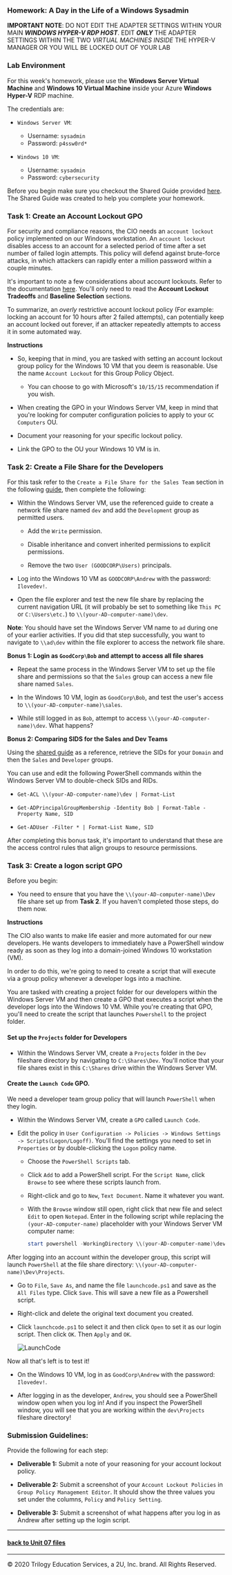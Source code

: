 ### Homework: A Day in the Life of a Windows Sysadmin

**IMPORTANT NOTE**: DO NOT EDIT THE ADAPTER SETTINGS WITHIN YOUR MAIN _**WINDOWS HYPER-V RDP HOST**_. EDIT _**ONLY**_ THE ADAPTER SETTINGS WITHIN THE TWO _VIRTUAL MACHINES_ _INSIDE_ THE HYPER-V MANAGER OR YOU WILL BE LOCKED OUT OF YOUR LAB

### Lab Environment

For this week's homework, please use the **Windows Server Virtual Machine** and **Windows 10 Virtual Machine** inside your Azure **Windows Hyper-V** RDP machine.

The credentials are:

- `Windows Server VM`:

  - Username: `sysadmin`
  - Password: `p4ssw0rd*`

- `Windows 10 VM`:
  - Username: `sysadmin`
  - Password: `cybersecurity`
  
Before you begin make sure you checkout the Shared Guide provided [here](Shared_Guide.md). The Shared Guide was created to help you complete your homework. 

### Task 1: Create an Account Lockout GPO

For security and compliance reasons, the CIO needs an `account lockout` policy implemented on our Windows workstation. An `account lockout` disables access to an account for a selected period of time after a set number of failed login attempts. This policy will defend against brute-force attacks, in which attackers can rapidly enter a million password within a couple minutes.

It's important to note a few considerations about account lockouts. Refer to the documentation [here](https://docs.microsoft.com/en-us/archive/blogs/secguide/configuring-account-lockout). You'll only need to read the **Account Lockout Tradeoffs** and **Baseline Selection** sections.

To summarize, an _overly_ restrictive account lockout policy (For example: locking an account for 10 hours after 2 failed attempts), can potentially keep an account locked out forever, if an attacker repeatedly attempts to access it in some automated way.

**Instructions**

- So, keeping that in mind, you are tasked with setting an account lockout group policy for the Windows 10 VM that you deem is reasonable. Use the name `Account Lockout` for this Group Policy Object.

  - You can choose to go with Microsoft's `10/15/15` recommendation if you wish.

- When creating the GPO in your Windows Server VM, keep in mind that you're looking for computer configuration policies to apply to your `GC Computers` OU.

- Document your reasoning for your specific lockout policy.

- Link the GPO to the OU your Windows 10 VM is in.

### Task 2: Create a File Share for the Developers

For this task refer to the `Create a File Share for the Sales Team` section in the following [guide](Shared_Guide.md), then complete the following:

- Within the Windows Server VM, use the referenced guide to create a network file share named `dev` and add the `Development` group as permitted users.

  - Add the `Write` permission.

  - Disable inheritance and convert inherited permissions to explicit permissions.

  - Remove the two `User (GOODCORP\Users)` principals.

- Log into the Windows 10 VM as `GOODCORP\Andrew` with the password: `Ilovedev!`.

- Open the file explorer and test the new file share by replacing the current navigation URL (it will probably be set to something like `This PC` or `C:\Users\etc.`) to `\\(your-AD-computer-name)\dev`.

**Note**: You should have set the Windows Server VM name to `ad` during one of your earlier activities. If you did that step successfully, you want to navigate to `\\ad\dev` within the file explorer to access the network file share.

**Bonus 1: Login as `GoodCorp\Bob` and attempt to access all file shares**

- Repeat the same process in the Windows Server VM to set up the file share and permissions so that the `Sales` group can access a new file share named `Sales`.

- In the Windows 10 VM, login as `GoodCorp\Bob`, and test the user's access to `\\(your-AD-computer-name)\sales`.

- While still logged in as `Bob`, attempt to access `\\(your-AD-computer-name)\dev`. What happens?
 
**Bonus 2: Comparing SIDS for the Sales and Dev Teams** 

Using the [shared guide](Shared_Guide.md) as a reference, retrieve the SIDs for your `Domain` and then the `Sales` and `Developer` groups.

You can use and edit the following PowerShell commands within the Windows Server VM to double-check SIDs and RIDs.

- `Get-ACL \\(your-AD-computer-name)\dev | Format-List`

- `Get-ADPrincipalGroupMembership -Identity Bob | Format-Table -Property Name, SID`

- `Get-ADUser -Filter * | Format-List Name, SID`

After completing this bonus task, it's important to understand that these are the access control rules that align groups to resource permissions.

### Task 3: Create a logon script GPO

Before you begin:

- You need to ensure that you have the `\\(your-AD-computer-name)\Dev` file share set up from **Task 2**. If you haven't completed those steps, do them now.

**Instructions**

The CIO also wants to make life easier and more automated for our new developers. He wants developers to immediately have a PowerShell window ready as soon as they log into a domain-joined Windows 10 workstation (VM).

In order to do this, we're going to need to create a script that will execute via a group policy whenever a developer logs into a machine.

You are tasked with creating a project folder for our developers within the Windows Server VM and then create a GPO that executes a script when the developer logs into the Windows 10 VM. While you're creating that GPO, you'll need to create the script that launches `Powershell` to the project folder.

#### Set up the `Projects` folder for Developers

- Within the Windows Server VM, create a `Projects` folder in the `Dev` fileshare directory by navigating to `C:\Shares\Dev`. You'll notice that your file shares exist in this `C:\Shares` drive within the Windows Server VM.

#### Create the `Launch Code` GPO.

We need a developer team group policy that will launch `PowerShell` when they login.

- Within the Windows Server VM, create a `GPO` called `Launch Code`.

- Edit the policy in `User Configuration -> Policies -> Windows Settings -> Scripts(Logon/Logoff)`. You'll find the settings you need to set in `Properties` or by double-clicking the `Logon` policy name.

  - Choose the `PowerShell Scripts` tab.

  - Click `Add` to add a PowerShell script. For the `Script Name`, click `Browse` to see where these scripts launch from.

  - Right-click and go to `New`, `Text Document`. Name it whatever you want.

  - With the `Browse` window still open, right click that new file and select `Edit` to open `Notepad`. Enter in the following script while replacing the `(your-AD-computer-name)` placeholder with your Windows Server VM computer name:

    ```PowerShell
    start powershell -WorkingDirectory \\(your-AD-computer-name)\dev\Projects
    ```

After logging into an account within the developer group, this script will launch `PowerShell` at the file share directory: `\\(your-AD-computer-name)\Dev\Projects`.

- Go to `File`, `Save As`, and name the file `launchcode.ps1` and save as the `All Files` type. Click `Save`. This will save a new file as a Powershell script.

- Right-click and delete the original text document you created.

- Click `launchcode.ps1` to select it and then click `Open` to set it as our login script. Then click `OK`. Then `Apply` and `OK`.

  ![LaunchCode](./Images/LaunchCode.png)

Now all that's left is to test it!

- On the Windows 10 VM, log in as `GoodCorp\Andrew` with the password: `Ilovedev!`.

- After logging in as the developer, `Andrew`, you should see a PowerShell window open when you log in! And if you inspect the PowerShell window, you will see that you are working within the `dev\Projects` fileshare directory!

### Submission Guidelines:

Provide the following for each step:

- **Deliverable 1:** Submit a note of your reasoning for your account lockout policy.

- **Deliverable 2:** Submit a screenshot of your `Account Lockout Policies` in `Group Policy Management Editor`. It should show the three values you set under the columns, `Policy` and `Policy Setting`.

- **Deliverable 3:** Submit a screenshot of what happens after you log in as Andrew after setting up the login script.


- - - 

#### [back to Unit 07 files](https://rice.bootcampcontent.com/Rice-Coding-Bootcamp/ru-hou-cyber-pt-05-2020-u-c/tree/master/course/unit_07/README.md)

---

© 2020 Trilogy Education Services, a 2U, Inc. brand. All Rights Reserved.
